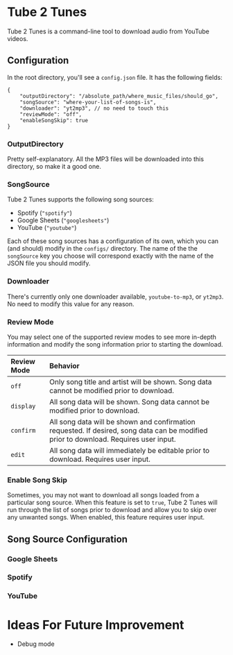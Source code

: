 # Tube 2 Tunes
Tube 2 Tunes is a command-line tool to download audio from 
YouTube videos.

## Configuration
In the root directory, you'll see a `config.json` file. It has
the following fields:
```json5
{
    "outputDirectory": "/absolute_path/where_music_files/should_go",
    "songSource": "where-your-list-of-songs-is",
    "downloader": "yt2mp3", // no need to touch this
    "reviewMode": "off",
    "enableSongSkip": true
}
```

### OutputDirectory
Pretty self-explanatory. All the MP3 files will be downloaded into this
directory, so make it a good one.

### SongSource
Tube 2 Tunes supports the following song sources:

* Spotify (`"spotify"`)
* Google Sheets (`"googlesheets"`)
* YouTube (`"youtube"`)

Each of these song sources has a configuration of its own, which you
can (and should) modify in the `configs/` directory. The name of the
the `songSource` key you choose will correspond exactly with the name 
of the JSON file you should modify.

### Downloader
There's currently only one downloader available, `youtube-to-mp3`, or `yt2mp3`.
No need to modify this value for any reason.

### Review Mode
You may select one of the supported review modes to see more in-depth
information and modify the song information prior to starting the download.

| __Review Mode__ | __Behavior__ |
| :---------      | :------      |
| `off`           | Only song title and artist will be shown. Song data cannot be modified prior to download. |
| `display`       | All song data will be shown. Song data cannot be modified prior to download. |
| `confirm`       | All song data will be shown and confirmation requested. If desired, song data can be modified prior to download. Requires user input. |
| `edit`          | All song data will immediately be editable prior to download. Requires user input. |

### Enable Song Skip
Sometimes, you may not want to download all songs loaded from a particular
song source. When this feature is set to `true`, Tube 2 Tunes will run
through the list of songs prior to download and allow you to skip over
any unwanted songs. When enabled, this feature requires user input.

## Song Source Configuration

### Google Sheets

### Spotify

### YouTube

# Ideas For Future Improvement
- Debug mode

